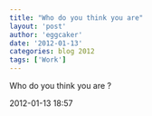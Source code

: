 ```yaml
---
title: "Who do you think you are" 
layout: 'post'
author: 'eggcaker'
date: '2012-01-13'
categories: blog 2012
tags: ['Work']
---
```



Who do you think you are ?

2012-01-13 18:57

